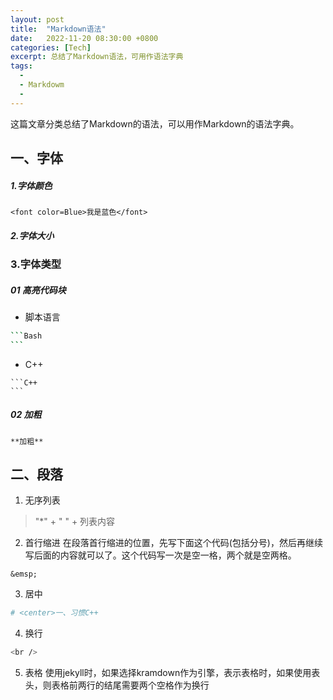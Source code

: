 ```yaml
---
layout: post
title:  "Markdown语法"
date:   2022-11-20 08:30:00 +0800
categories: [Tech]
excerpt: 总结了Markdown语法，可用作语法字典
tags:
  -  
  - Markdowm
  - 
---
```


这篇文章分类总结了Markdown的语法，可以用作Markdown的语法字典。


## 一、字体
##### 1.字体颜色

```
<font color=Blue>我是蓝色</font>
```

##### 2.字体大小

### 3.字体类型
##### 01 高亮代码块
* 脚本语言
````Bash
```Bash
```
````
* C++

````
```C++
```
````
##### 02 加粗
````
**加粗**
````



## 二、段落
1. 无序列表
> "*" + " " + 列表内容

2. 首行缩进
在段落首行缩进的位置，先写下面这个代码(包括分号)，然后再继续写后面的内容就可以了。这个代码写一次是空一格，两个就是空两格。

```
&emsp;
```

3. 居中
```Bash
# <center>一、习惯C++
```

4. 换行
```Bash
<br />
```

5. 表格
使用jekyll时，如果选择kramdown作为引擎，表示表格时，如果使用表头，则表格前两行的结尾需要两个空格作为换行
